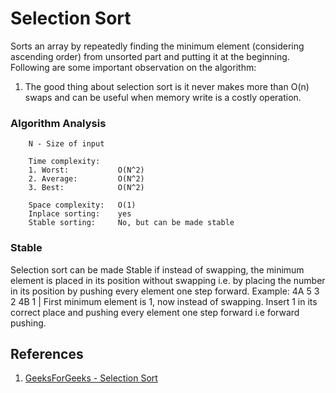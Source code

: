 # Selection Sort
Sorts an array by repeatedly finding the minimum element (considering ascending order) from unsorted part and putting it at the beginning. Following are some important observation on the algorithm:
1. The good thing about selection sort is it never makes more than O(n) swaps and can be useful when memory write is a costly operation. 

### Algorithm Analysis
```
    N - Size of input

    Time complexity:
    1. Worst:           O(N^2)
    2. Average:         O(N^2)
    3. Best:            O(N^2)

    Space complexity:   O(1)
    Inplace sorting:    yes
    Stable sorting:     No, but can be made stable
```

### Stable
Selection sort can be made Stable if instead of swapping, the minimum element is placed in its position without swapping i.e. by placing the number in its position by pushing every element one step forward. Example: 4A 5 3 2 4B 1 | First minimum element is 1, now instead of swapping. Insert 1 in its correct place and pushing every element one step forward i.e forward pushing.

## References
1. [GeeksForGeeks - Selection Sort](https://www.geeksforgeeks.org/selection-sort/)